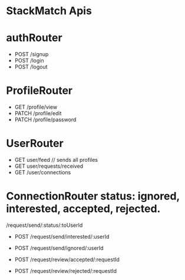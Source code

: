 # StackMatch Apis

# authRouter
- POST /signup
- POST /login
- POST /logout

# ProfileRouter
- GET /profile/view
- PATCH /profile/edit
- PATCH /profile/password

# UserRouter
- GET user/feed   // sends all profiles
- GET user/requests/received
- GET /user/connections


# ConnectionRouter status: ignored, interested, accepted, rejected.

/request/send/:status/:toUserId
- POST /request/send/interested/:userId
- POST /request/send/ignored/:userId


- POST /request/review/accepted/:requestId
- POST /request/review/rejected/:requestId

